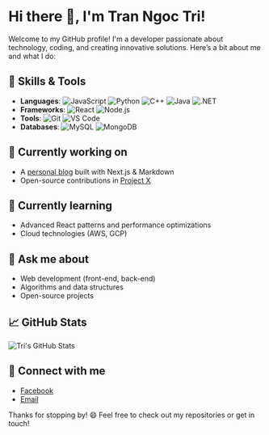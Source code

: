 # Hi there 👋, I'm Tran Ngoc Tri!

Welcome to my GitHub profile! I'm a developer passionate about technology, coding, and creating innovative solutions. Here’s a bit about me and what I do:

## 🔧 Skills & Tools
- **Languages**: ![JavaScript](https://img.shields.io/badge/-JavaScript-yellow) ![Python](https://img.shields.io/badge/-Python-blue) ![C++](https://img.shields.io/badge/-C++-orange) ![Java](https://img.shields.io/badge/-Java-red) ![.NET](https://img.shields.io/badge/-.NET-purple)
- **Frameworks**: ![React](https://img.shields.io/badge/-React-blue) ![Node.js](https://img.shields.io/badge/-Node.js-green)
- **Tools**: ![Git](https://img.shields.io/badge/-Git-black) ![VS Code](https://img.shields.io/badge/-VS%20Code-blue)
- **Databases**: ![MySQL](https://img.shields.io/badge/-MySQL-lightblue) ![MongoDB](https://img.shields.io/badge/-MongoDB-green)

## 🔭 Currently working on
- A [personal blog](#) built with Next.js & Markdown
- Open-source contributions in [Project X](#)

## 🌱 Currently learning
- Advanced React patterns and performance optimizations
- Cloud technologies (AWS, GCP)

## 💬 Ask me about
- Web development (front-end, back-end)
- Algorithms and data structures
- Open-source projects

## 📈 GitHub Stats
![Tri's GitHub Stats](https://github-readme-stats.vercel.app/api?trigk&show_icons=true&theme=radical)

## 🤝 Connect with me
- [Facebook](https://www.facebook.com/trigondc)
- [Email](tritrantnt@gmail.com)

Thanks for stopping by! 😄 Feel free to check out my repositories or get in touch!
